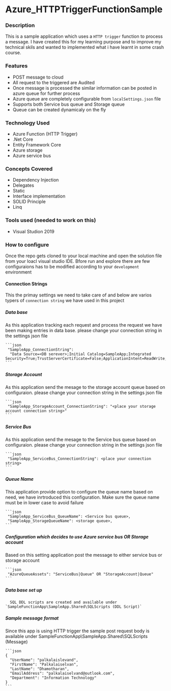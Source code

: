 Azure_HTTPTriggerFunctionSample
===============================

### Description
  This is a sample application which uses a `HTTP trigger` function to process a message. I have created this for my learning purpose and to improve my technical skils and wanted to implemented what i have learnt in some crash course.
  
### Features

- POST message to cloud
- All request to the triggered are Audited
- Once message is processed the similar information can be posted in azure queue for further process
- Azure queue are completely configurable from `localSettings.json` file
- Supports both Service bus queue and Storage queue
- Queue can be created dynamicaly on the fly

### Technology Used

- Azure Function (HTTP Trigger)
- .Net Core
- Entity Framework Core
- Azure storage
- Azure service bus

### Concepts Covered

- Dependency Injection
- Delegates
- Static
- Interface implementation
- SOLID Principle
- Linq

### Tools used (needed to work on this)

- Visual Studion 2019

### How to configure

  Once the repo gets cloned to your local machine and open the solution file from your loacl visual studio IDE. Bfore run and explore there are few configuraions has to be modified according to your `development` environment

#### Connection Strings

  This the primay settings we need to take care of and below are varios typers of `connection string` we have used in this project

  ##### Data base
   As this application tracking each request and process the request we have been making entries in data base. please change your connection string in the settings json file
   
    ```json
     "SampleApp_ConnectionString": 
      "Data Source=<DB serever>;Initial Catalog=SampleApp;Integrated Security=True;TrustServerCertificate=False;ApplicationIntent=ReadWrite;MultiSubnetFailover=False"
    ```
    
  ##### Storage Account
   As this application send the mesage to the storage account queue based on configuraion. please change your connection string in the settings json file
   
    ```json
     "SampleApp_StorageAccount_ConnectionString": "<place your storage account connection string>"
    ```
    
   ##### Service Bus
   As this application send the mesage to the Service bus queue based on configuraion. please change your connection string in the settings json file
   
    ```json
     "SampleApp_ServiceBus_ConnectionString": <place your connection string>
    ```
    
  ##### Queue Name
   This application provide option to configure the queue name based on need, we have inrtroduced this configuration. Make sure the queue name must be in lower case to avoid failure
   
    ```json
     "SampleApp_ServiceBus_QueueName": <Service bus queue>,
     "SampleApp_StorageQueueName": <storage queue>,
    ```
    
  ##### Configuration which decides to use Azure service bus OR Storage account
   Based on this setting application post the message to either service bus or storage account
   
    ```json
     "AzureQueueAssets": "ServiceBus|Queue" OR "StorageAccount|Queue"
    ```

  ##### Data base set up
      SQL DDL scripts are created and available under `SampleFunctionApp\SampleApp.Shared\SQLScripts (DDL Script)`
  ##### Sample message format
   Since this app is using HTTP trigger the sample post request body is available under SampleFunctionApp\SampleApp.Shared\SQLScripts (Message)
    
    ```json
    {
      "UserName": "palkalaislevand",
      "FirstName": "Palkalaiselvan",
      "LastName": "Dhamotharan",
      "EmailAddress": "palkalaiselvand@outlook.com",
      "Department": "Information Technology"
    }
    ```
